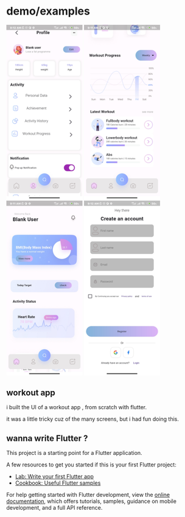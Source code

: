 # demo/examples

<img src="demo/fitnext1.jpg" alt="fitnext profile" width="200">
<img src="demo/fitnext%202.jpg" alt="fitnext dashboard" width="200">
<img src="demo/fitnext%203.jpg" alt="fitnext user image" width="200">
<img src="demo/fitnext%204.jpg" alt="fitnext create account" width="200">


## workout app

i built the UI of a workout app , from scratch with flutter.

it was a little tricky cuz of the many screens, but i had fun doing this.

## wanna write Flutter ?

This project is a starting point for a Flutter application.

A few resources to get you started if this is your first Flutter project:

- [Lab: Write your first Flutter app](https://docs.flutter.dev/get-started/codelab)
- [Cookbook: Useful Flutter samples](https://docs.flutter.dev/cookbook)

For help getting started with Flutter development, view the
[online documentation](https://docs.flutter.dev/), which offers tutorials,
samples, guidance on mobile development, and a full API reference.
